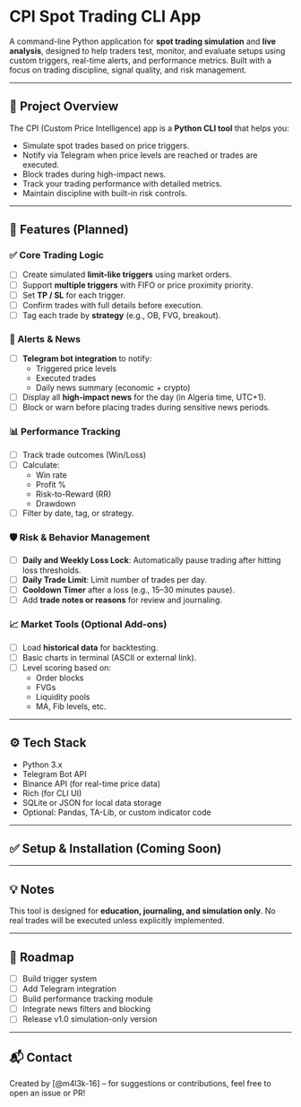 # CPI Spot Trading CLI App

A command-line Python application for **spot trading simulation** and **live analysis**, designed to help traders test, monitor, and evaluate setups using custom triggers, real-time alerts, and performance metrics. Built with a focus on trading discipline, signal quality, and risk management.

---

## 🚀 Project Overview

The CPI (Custom Price Intelligence) app is a **Python CLI tool** that helps you:

- Simulate spot trades based on price triggers.
- Notify via Telegram when price levels are reached or trades are executed.
- Block trades during high-impact news.
- Track your trading performance with detailed metrics.
- Maintain discipline with built-in risk controls.

---

## 🔧 Features (Planned)

### ✅ Core Trading Logic

- [ ] Create simulated **limit-like triggers** using market orders.
- [ ] Support **multiple triggers** with FIFO or price proximity priority.
- [ ] Set **TP / SL** for each trigger.
- [ ] Confirm trades with full details before execution.
- [ ] Tag each trade by **strategy** (e.g., OB, FVG, breakout).

### 🔔 Alerts & News

- [ ] **Telegram bot integration** to notify:
  - Triggered price levels
  - Executed trades
  - Daily news summary (economic + crypto)
- [ ] Display all **high-impact news** for the day (in Algeria time, UTC+1).
- [ ] Block or warn before placing trades during sensitive news periods.

### 📊 Performance Tracking

- [ ] Track trade outcomes (Win/Loss)
- [ ] Calculate:
  - Win rate
  - Profit %
  - Risk-to-Reward (RR)
  - Drawdown
- [ ] Filter by date, tag, or strategy.

### 🛡️ Risk & Behavior Management

- [ ] **Daily and Weekly Loss Lock**: Automatically pause trading after hitting loss thresholds.
- [ ] **Daily Trade Limit**: Limit number of trades per day.
- [ ] **Cooldown Timer** after a loss (e.g., 15–30 minutes pause).
- [ ] Add **trade notes or reasons** for review and journaling.

### 📈 Market Tools (Optional Add-ons)

- [ ] Load **historical data** for backtesting.
- [ ] Basic charts in terminal (ASCII or external link).
- [ ] Level scoring based on:
  - Order blocks
  - FVGs
  - Liquidity pools
  - MA, Fib levels, etc.

---

## ⚙️ Tech Stack

- Python 3.x
- Telegram Bot API
- Binance API (for real-time price data)
- Rich (for CLI UI)
- SQLite or JSON for local data storage
- Optional: Pandas, TA-Lib, or custom indicator code

---

## ✅ Setup & Installation (Coming Soon)

---

## 💡 Notes

This tool is designed for **education, journaling, and simulation only**. No real trades will be executed unless explicitly implemented.

---

## 📌 Roadmap

- [ ] Build trigger system
- [ ] Add Telegram integration
- [ ] Build performance tracking module
- [ ] Integrate news filters and blocking
- [ ] Release v1.0 simulation-only version

---

## 📬 Contact

Created by [@m4l3k-16] – for suggestions or contributions, feel free to open an issue or PR!
